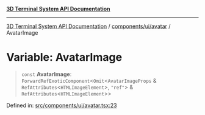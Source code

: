 [**3D Terminal System API Documentation**](../../../../README.md)

***

[3D Terminal System API Documentation](../../../../README.md) / [components/ui/avatar](../README.md) / AvatarImage

# Variable: AvatarImage

> `const` **AvatarImage**: `ForwardRefExoticComponent`\<`Omit`\<`AvatarImageProps` & `RefAttributes`\<`HTMLImageElement`\>, `"ref"`\> & `RefAttributes`\<`HTMLImageElement`\>\>

Defined in: [src/components/ui/avatar.tsx:23](https://github.com/Dicommunitas/ThreeJS_Terminal_3D/blob/4466777f13a6776beed134cf281b05ece637d113/src/components/ui/avatar.tsx#L23)
